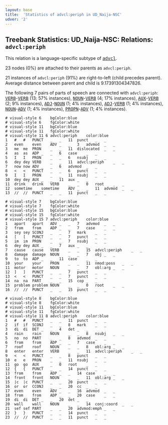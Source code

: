 ```yaml
---
layout: base
title:  'Statistics of advcl:periph in UD_Naija-NSC'
udver: '2'
---
```


## Treebank Statistics: UD_Naija-NSC: Relations: `advcl:periph`

This relation is a language-specific subtype of <tt><a href="pcm_nsc-dep-advcl.html">advcl</a></tt>.

23 nodes (0%) are attached to their parents as `advcl:periph`.

21 instances of `advcl:periph` (91%) are right-to-left (child precedes parent).
Average distance between parent and child is 9.17391304347826.

The following 7 pairs of parts of speech are connected with `advcl:periph`: <tt><a href="pcm_nsc-pos-VERB.html">VERB</a></tt>-<tt><a href="pcm_nsc-pos-VERB.html">VERB</a></tt> (13; 57% instances), <tt><a href="pcm_nsc-pos-NOUN.html">NOUN</a></tt>-<tt><a href="pcm_nsc-pos-VERB.html">VERB</a></tt> (4; 17% instances), <tt><a href="pcm_nsc-pos-AUX.html">AUX</a></tt>-<tt><a href="pcm_nsc-pos-VERB.html">VERB</a></tt> (2; 9% instances), <tt><a href="pcm_nsc-pos-ADJ.html">ADJ</a></tt>-<tt><a href="pcm_nsc-pos-NOUN.html">NOUN</a></tt> (1; 4% instances), <tt><a href="pcm_nsc-pos-ADJ.html">ADJ</a></tt>-<tt><a href="pcm_nsc-pos-VERB.html">VERB</a></tt> (1; 4% instances), <tt><a href="pcm_nsc-pos-NOUN.html">NOUN</a></tt>-<tt><a href="pcm_nsc-pos-ADV.html">ADV</a></tt> (1; 4% instances), <tt><a href="pcm_nsc-pos-PROPN.html">PROPN</a></tt>-<tt><a href="pcm_nsc-pos-ADV.html">ADV</a></tt> (1; 4% instances).


~~~ conllu
# visual-style 6	bgColor:blue
# visual-style 6	fgColor:white
# visual-style 11	bgColor:blue
# visual-style 11	fgColor:white
# visual-style 11 6 advcl:periph	color:blue
1	#	#	PUNCT	_	_	11	punct	_	_
2	even	even	ADV	_	_	3	advmod	_	_
3	me	me	PRON	_	_	11	dislocated	_	_
4	as	as	ADP	_	_	6	case	_	_
5	I	I	PRON	_	_	6	nsubj	_	_
6	dey	dey	VERB	_	_	11	advcl:periph	_	_
7	now	now	ADV	_	_	6	advmod	_	_
8	<	<	PUNCT	_	_	6	punct	_	_
9	I	I	PRON	_	_	11	nsubj	_	_
10	dey	dey	AUX	_	_	11	aux	_	_
11	drink	drink	VERB	_	_	0	root	_	_
12	sometime	sometime	ADV	_	_	11	advmod	_	_
13	//	//	PUNCT	_	_	11	punct	_	_

~~~


~~~ conllu
# visual-style 7	bgColor:blue
# visual-style 7	fgColor:white
# visual-style 15	bgColor:blue
# visual-style 15	fgColor:white
# visual-style 15 7 advcl:periph	color:blue
1	apart	apart	ADV	_	_	7	advmod	_	_
2	from	from	ADP	_	_	7	case	_	_
3	sey	sey	SCONJ	_	_	7	mark	_	_
4	[	[	PUNCT	_	_	7	punct	_	_
5	im	im	PRON	_	_	7	nsubj	_	_
6	dey	dey	AUX	_	_	7	aux	_	_
7	cause	cause	VERB	_	_	15	advcl:periph	_	_
8	damage	damage	NOUN	_	_	7	obj	_	_
9	to	to	ADP	_	_	11	case	_	_
10	your	your	PRON	_	_	11	nmod:poss	_	_
11	motor	motor	NOUN	_	_	7	obl:arg	_	_
12	]	]	PUNCT	_	_	7	punct	_	_
13	<	<	PUNCT	_	_	7	punct	_	_
14	na	na	PART	_	_	15	cop	_	_
15	problem	problem	NOUN	_	_	0	root	_	_
16	//	//	PUNCT	_	_	15	punct	_	_

~~~


~~~ conllu
# visual-style 8	bgColor:blue
# visual-style 8	fgColor:white
# visual-style 11	bgColor:blue
# visual-style 11	fgColor:white
# visual-style 11 8 advcl:periph	color:blue
1	#	#	PUNCT	_	_	11	punct	_	_
2	if	if	SCONJ	_	_	8	mark	_	_
3	di	di	DET	_	_	4	det	_	_
4	rain	rain	NOUN	_	_	8	nsubj	_	_
5	no	no	PART	_	_	8	advmod	_	_
6	from	from	ADP	_	_	7	case	_	_
7	roof	roof	NOUN	_	_	8	obl:arg	_	_
8	enter	enter	VERB	_	_	11	advcl:periph	_	_
9	<	<	PUNCT	_	_	8	punct	_	_
10	e	e	PRON	_	_	11	nsubj	_	_
11	go	go	AUX	_	_	0	root	_	_
12	{	{	PUNCT	_	_	14	punct	_	_
13	from	from	ADP	_	_	14	case	_	_
14	front	front	NOUN	_	_	11	obl:arg	_	_
15	|c	|c	PUNCT	_	_	20	punct	_	_
16	or	or	CCONJ	_	_	20	cc	_	_
17	even	even	ADV	_	_	16	advmod	_	_
18	from	from	ADP	_	_	20	case	_	_
19	di	di	DET	_	_	20	det	_	_
20	wall	wall	NOUN	_	_	14	conj:coord	_	_
21	sef	sef	PART	_	_	20	advmod:emph	_	_
22	}	}	PUNCT	_	_	14	punct	_	_
23	//	//	PUNCT	_	_	11	punct	_	_

~~~


